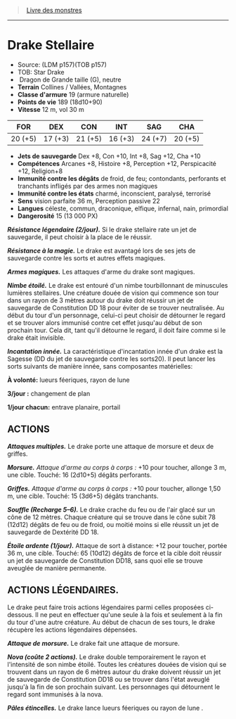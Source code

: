 ﻿> [Livre des monstres](tome_of_beasts.md)

---

# Drake Stellaire

- Source: (LDM p157)(TOB p157)
- TOB: Star Drake
-  Dragon de Grande taille (G), neutre
- **Terrain** Collines / Vallées, Montagnes
- **Classe d'armure** 19 (armure naturelle)
- **Points de vie** 189 (18d10+90)
- **Vitesse** 12 m, vol 30 m

|FOR|DEX|CON|INT|SAG|CHA|
|---|---|---|---|---|---|
|20 (+5)|17 (+3)|21 (+5)|16 (+3)|24 (+7)|20 (+5)|

- **Jets de sauvegarde** Dex +8, Con +10, Int +8, Sag +12, Cha +10
- **Compétences** Arcanes +8, Histoire +8, Perception +12, Perspicacité +12, Religion+8
- **Immunité contre les dégâts** de froid, de feu; contondants, perforants et tranchants infligés par des armes non magiques
- **Immunité contre les états** charmé, inconscient, paralysé, terrorisé
- **Sens** vision parfaite 36 m, Perception passive 22
- **Langues** céleste, commun, draconique, elfique, infernal, nain, primordial
- **Dangerosité** 15 (13 000 PX)

**_Résistance légendaire (2/jour)._** Si le drake stellaire rate un jet de sauvegarde, il peut choisir à la place de le réussir.

**_Résistance à la magie._** Le drake est avantagé lors de ses jets de sauvegarde contre les sorts et autres effets magiques.

**_Armes magiques._** Les attaques d'arme du drake sont magiques.

**_Nimbe étoilé._** Le drake est entouré d'un nimbe tourbillonnant de minuscules lumières stellaires. Une créature douée de vision qui commence son tour dans un rayon de 3 mètres autour du drake doit réussir un jet de sauvegarde de Constitution DD 18 pour éviter de se trouver neutralisée. Au début du tour d'un personnage, celui-ci peut choisir de détourner le regard et se trouver alors immunisé contre cet effet jusqu'au début de son prochain tour. Cela dit, tant qu'il détourne le regard, il doit faire comme si le drake était invisible.

**_Incantation innée._** La caractéristique d'incantation innée d'un drake est la Sagesse (DD du jet de sauvegarde contre les sorts20). Il peut lancer les sorts suivants de manière innée, sans composantes matérielles:

**À volonté:** lueurs féeriques, rayon de lune

**3/jour :** changement de plan

**1/jour chacun:** entrave planaire, portail

## ACTIONS

**_Attaques multiples._** Le drake porte une attaque de morsure et deux de griffes.

**_Morsure._** _Attaque d'arme au corps à corps :_ +10 pour toucher, allonge 3 m, une cible. Touché: 16 (2d10+5) dégâts perforants.

**_Griffes._** _Attaque d'arme au corps à corps :_ +10 pour toucher, allonge 1,50 m, une cible. Touché: 15 (3d6+5) dégâts tranchants.

**_Souffle (Recharge 5–6)._** Le drake crache du feu ou de l'air glacé sur un cône de 12 mètres. Chaque créature qui se trouve dans le cône subit 78 (12d12) dégâts de feu ou de froid, ou moitié moins si elle réussit un jet de sauvegarde de Dextérité DD 18.

**_Étoile ardente (1/jour)._** Attaque de sort à distance: +12 pour toucher, portée 36 m, une cible. Touché: 65 (10d12) dégâts de force et la cible doit réussir un jet de sauvegarde de Constitution DD18, sans quoi elle se trouve aveuglée de manière permanente.

## ACTIONS LÉGENDAIRES.

Le drake peut faire trois actions légendaires parmi celles proposées ci-dessous. Il ne peut en effectuer qu'une seule à la fois et seulement à la fin du tour d'une autre créature. Au début de chacun de ses tours, le drake récupère les actions légendaires dépensées.

**_Attaque de morsure._** Le drake fait une attaque de morsure.

**_Nova (coûte 2 actions)._** Le drake double temporairement le rayon et l'intensité de son nimbe étoilé. Toutes les créatures douées de vision qui se trouvent dans un rayon de 6 mètres autour du drake doivent réussir un jet de sauvegarde de Constitution DD18 ou se trouver dans l'état aveuglé jusqu'à la fin de son prochain suivant. Les personnages qui détournent le regard sont immunisés à la nova.

**_Pâles étincelles._** Le drake lance lueurs féeriques ou rayon de lune .

